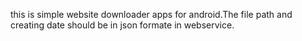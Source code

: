 this is simple website downloader apps for android.The file path and creating date should be in json formate in webservice.